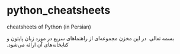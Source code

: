 # python_cheatsheets
cheatsheets of Python (in Persian)

&#x202b;  بسمه تعالی
  &#x202b; در این مخزن مجموعه‌ای از راهنماهای سریع در مورد زبان پایتون و کتابخانه‌های آن ارائه می‌شود.

